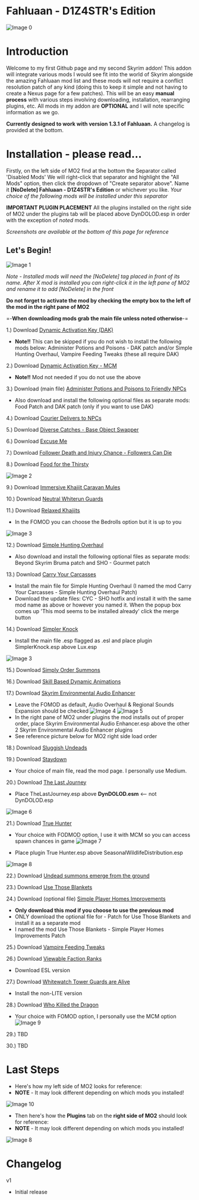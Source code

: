 # Fahluaan - D1Z4STR's Edition

![Image 0](https://cdn.openart.ai/stable_diffusion/2a92afbdae4d016ff844df40f9aabb7d29ad3815_2000x2000.webp)

# Introduction #

Welcome to my first Github page and my second Skyrim addon! This addon will integrate various mods I would see fit into the world of Skyrim alongside the amazing Fahluaan mod list and these mods will not require a conflict resolution patch of any kind (doing this to keep it simple and not having to create a Nexus page for a few patches). This will be an easy **manual process** with various steps involving downloading, installation, rearranging plugins, etc. All mods in my addon are **OPTIONAL** and I will note specific information as we go.

**Currently designed to work with version 1.3.1 of Fahluaan.** A changelog is provided at the bottom.

# Installation - please read...

Firstly, on the left side of MO2 find at the bottom the Separator called 'Disabled Mods' We will right-click that separator and highlight the "All Mods" option, then click the dropdown of "Create separator above". Name it **[NoDelete] Fahluaan - D1Z4STR's Edition** or whichever you like.
*Your choice of the following mods will be installed under this separator*

**IMPORTANT PLUGIN PLACEMENT** All the plugins installed on the right side of MO2 under the plugins tab will be placed above DynDOLOD.esp in order with the exception of *noted* mods.

*Screenshots are available at the bottom of this page for reference*

## Let's Begin!

![Image 1](https://static.wikia.nocookie.net/elderscrolls/images/e/e0/SkyrimBooks.jpg/revision/latest?cb=20120204080440)

*Note - Installed mods will need the [NoDelete] tag placed in front of its name. After X mod is installed you can right-click it in the left pane of MO2 and rename it to add [NoDelete] in the front* 

**Do not forget to activate the mod by checking the empty box to the left of the mod in the right pane of MO2**

=-**When downloading mods grab the main file unless noted otherwise**-=

1.) Download [Dynamic Activation Key (DAK)](https://www.nexusmods.com/skyrimspecialedition/mods/96273)
  - **Note!!** This can be skipped if you do not wish to install the following mods below: Administer Potions and Poisons - DAK patch and/or Simple Hunting Overhaul, Vampire Feeding Tweaks (these all require DAK)

2.) Download [Dynamic Activation Key - MCM](https://www.nexusmods.com/skyrimspecialedition/mods/96408)
  - **Note!!** Mod not needed if you do not use the above

3.) Download (main file) [Administer Potions and Poisons to Friendly NPCs](https://www.nexusmods.com/skyrimspecialedition/mods/24127)
  
  - Also download and install the following optional files as separate mods: Food Patch and DAK patch (only if you want to use DAK)
 
4.) Download [Courier Delivers to NPCs](https://www.nexusmods.com/skyrimspecialedition/mods/42928)
  
5.) Download [Diverse Catches - Base Object Swapper](https://www.nexusmods.com/skyrimspecialedition/mods/98989) 
  
6.) Download [Excuse Me](https://www.nexusmods.com/skyrimspecialedition/mods/67219)

7.) Download [Follower Death and Injury Chance - Followers Can Die](https://www.nexusmods.com/skyrimspecialedition/mods/38043)
  
8.) Download [Food for the Thirsty](https://www.nexusmods.com/skyrimspecialedition/mods/56330)

![Image 2](https://i.imgur.com/FoW5K5J.jpg)

9.) Download [Immersive Khajiit Caravan Mules](https://www.nexusmods.com/skyrimspecialedition/mods/49058)

10.) Download [Neutral Whiterun Guards](https://www.nexusmods.com/skyrimspecialedition/mods/70197)

11.) Download [Relaxed Khajiits](https://www.nexusmods.com/skyrimspecialedition/mods/86610)
  - In the FOMOD you can choose the Bedrolls option but it is up to you

![Image 3](https://i.imgur.com/HFXPefk.jpg)

12.) Download [Simple Hunting Overhaul](https://www.nexusmods.com/skyrimspecialedition/mods/95943)
  - Also download and install the following optional files as separate mods: Beyond Skyrim Bruma patch and SHO - Gourmet patch

13.) Download [Carry Your Carcasses](https://www.nexusmods.com/skyrimspecialedition/mods/62628)
  - Install the main file for Simple Hunting Overhaul (I named the mod Carry Your Carcasses - Simple Hunting Overhaul Patch)
  - Download the update files: CYC - SHO hotfix and install it with the same mod name as above or however you named it. When the popup box comes up 'This mod seems to be installed already' click the merge button

14.) Download [Simpler Knock](https://www.nexusmods.com/skyrimspecialedition/mods/31585)
  - Install the main file .esp flagged as .esl and place plugin SimplerKnock.esp above Lux.esp

![Image 3](https://i.imgur.com/NOWiCMs.jpg)

15.) Download [Simply Order Summons](https://www.nexusmods.com/skyrimspecialedition/mods/66919)
  
16.) Download [Skill Based Dynamic Animations](https://www.nexusmods.com/skyrimspecialedition/mods/99842)

17.) Download [Skyrim Environmental Audio Enhancer](https://www.nexusmods.com/skyrimspecialedition/mods/98204)
  - Leave the FOMOD as default, Audio Overhaul & Regional Sounds Expansion should be checked
![Image 4](https://i.imgur.com/WtOxAgL.jpg)
![Image 5](https://i.imgur.com/0DfiyNk.jpg)
  - In the right pane of MO2 under plugins the mod installs out of proper order, place Skyrim Environmental Audio Enhancer.esp above the other 2 Skyrim Environmental Audio Enhancer plugins
  - See reference picture below for MO2 right side load order

18.) Download [Sluggish Undeads](https://www.nexusmods.com/skyrimspecialedition/mods/61965)

19.) Download [Staydown](https://www.nexusmods.com/skyrimspecialedition/mods/41228)
  - Your choice of main file, read the mod page. I personally use Medium.
    
20.) Download [The Last Journey](https://www.nexusmods.com/skyrimspecialedition/mods/81010)
  - Place TheLastJourney.esp above **DynDOLOD.esm** <-- not DynDOLOD.esp

![Image 6](https://i.imgur.com/iOpoB6M.jpg)

21.) Download [True Hunter](https://www.nexusmods.com/skyrimspecialedition/mods/25628)
  - Your choice with FODMOD option, I use it with MCM so you can access spawn chances in game
![Image 7](https://i.imgur.com/L2dvkzb.jpg)

  - Place plugin True Hunter.esp above SeasonalWildlifeDistribution.esp

![Image 8](https://i.imgur.com/MPUGG0k.jpg)

22.) Download [Undead summons emerge from the ground](https://www.nexusmods.com/skyrimspecialedition/mods/33955)

23.) Download [Use Those Blankets](https://www.nexusmods.com/skyrimspecialedition/mods/75481)
  
24.) Download (optional file) [Simple Player Homes Improvements](https://www.nexusmods.com/skyrimspecialedition/mods/37236)
  - **Only download this mod if you choose to use the previous mod**
  - ONLY download the optional file for - Patch for Use Those Blankets and install it as a separate mod
  - I named the mod Use Those Blankets - Simple Player Homes Improvements Patch

25.) Download [Vampire Feeding Tweaks](https://www.nexusmods.com/skyrimspecialedition/mods/47225)

26.) Download [Viewable Faction Ranks](https://www.nexusmods.com/skyrimspecialedition/mods/17924)
  - Download ESL version
  
27.) Download [Whitewatch Tower Guards are Alive](https://www.nexusmods.com/skyrimspecialedition/mods/97308)
  - Install the non-LITE version
  
28.) Download [Who Killed the Dragon](https://www.nexusmods.com/skyrimspecialedition/mods/37102)
  - Your choice with FOMOD option, I personally use the MCM option
![Image 9](https://i.imgur.com/9CV5KWs.jpg)

29.) TBD

30.) TBD

# Last Steps

   - Here's how my left side of MO2 looks for reference:
   - **NOTE** - It may look different depending on which mods you installed!

![Image 10](https://i.imgur.com/oFyZphA.jpg)
   
   - Then here's how the **Plugins** tab on the **right side of MO2** should look for reference:
   - **NOTE** - It may look different depending on which mods you installed!

![Image 8](https://i.imgur.com/RF1AhuD.jpg)


# Changelog

v1
  - Initial release
